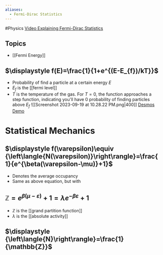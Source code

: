 ```yaml
---
aliases:
  - Fermi-Dirac Statistics
---
```

#Physics
[Video Explaining Fermi-Dirac Statistics](https://youtu.be/2wF_CVuWyEg?t=1180)
## Topics
* [[Fermi Energy]]
## $\displaystyle f(E)=\frac{1}{1+e^{(E-E_{f})/kT}}$
* Probability of find a particle at a certain energy $\displaystyle E$
* $\displaystyle E_{f}$ is the [[fermi level]]
* $\displaystyle T$ is the temperature of the gas. For $\displaystyle T=0$, the function approaches a step function, indicating you'll have 0 probability of finding particles above $\displaystyle E_{f}$
![[Screenshot 2023-09-19 at 10.28.22 PM.png|400]]
[Desmos Demo](https://www.desmos.com/calculator/fhkcv8yjhv)
# Statistical Mechanics
## $\displaystyle f(\varepsilon)\equiv {\left\langle{N(\varepsilon)}\right\rangle}=\frac{1}{e^{\beta(\varepsilon-\mu)}+1}$
* Denotes the average occupancy
* Same as above equation, but with 
## $\displaystyle \mathbb{Z}=e^{\beta(\mu-\varepsilon)}+1=\lambda e^{-\beta\varepsilon}+1$
* $\displaystyle \mathbb{Z}$ is the [[grand partition function]]
* $\displaystyle \lambda$ is the [[absolute activity]]
## $\displaystyle {\left\langle{N}\right\rangle}=\frac{1}{\mathbb{Z}}$